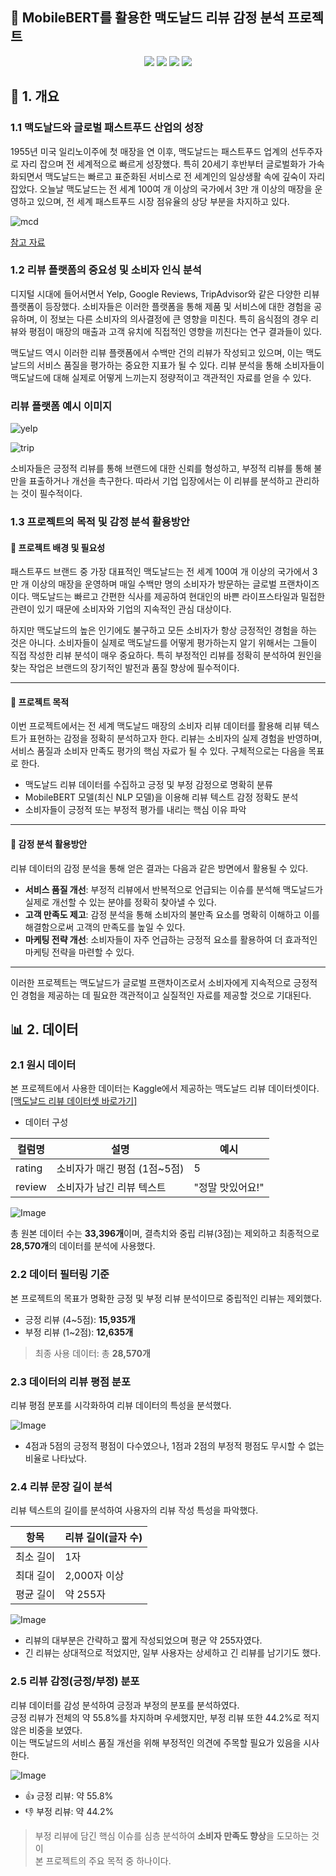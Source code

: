 ## 🍔 MobileBERT를 활용한 맥도날드 리뷰 감정 분석 프로젝트  

<p align="center">
  <img src="https://img.shields.io/badge/Python-3776AB?style=for-the-badge&logo=python&logoColor=white"/>
  <img src="https://img.shields.io/badge/PyTorch-EE4C2C?style=for-the-badge&logo=pytorch&logoColor=white"/>
  <img src="https://img.shields.io/badge/PyCharm-000000?style=for-the-badge&logo=pycharm&logoColor=white"/>
  <img src="https://img.shields.io/badge/Jupyter-F37626?style=for-the-badge&logo=jupyter&logoColor=white"/>
</p>


## 📌 1. 개요

### 1.1 맥도날드와 글로벌 패스트푸드 산업의 성장

1955년 미국 일리노이주에 첫 매장을 연 이후, 맥도날드는 패스트푸드 업계의 선두주자로 자리 잡으며 전 세계적으로 빠르게 성장했다. 특히 20세기 후반부터 글로벌화가 가속화되면서 맥도날드는 빠르고 표준화된 서비스로 전 세계인의 일상생활 속에 깊숙이 자리 잡았다. 오늘날 맥도날드는 전 세계 100여 개 이상의 국가에서 3만 개 이상의 매장을 운영하고 있으며, 전 세계 패스트푸드 시장 점유율의 상당 부분을 차지하고 있다.


![mcd](https://github.com/user-attachments/assets/eab741d3-901f-4710-b21e-844f2688ffb2)


[참고 자료](https://www.mcdonalds.com/us/en-us/about-us.html)

### 1.2 리뷰 플랫폼의 중요성 및 소비자 인식 분석

디지털 시대에 들어서면서 Yelp, Google Reviews, TripAdvisor와 같은 다양한 리뷰 플랫폼이 등장했다. 소비자들은 이러한 플랫폼을 통해 제품 및 서비스에 대한 경험을 공유하며, 이 정보는 다른 소비자의 의사결정에 큰 영향을 미친다. 특히 음식점의 경우 리뷰와 평점이 매장의 매출과 고객 유치에 직접적인 영향을 끼친다는 연구 결과들이 있다.

맥도날드 역시 이러한 리뷰 플랫폼에서 수백만 건의 리뷰가 작성되고 있으며, 이는 맥도날드의 서비스 품질을 평가하는 중요한 지표가 될 수 있다. 리뷰 분석을 통해 소비자들이 맥도날드에 대해 실제로 어떻게 느끼는지 정량적이고 객관적인 자료를 얻을 수 있다.

### 리뷰 플랫폼 예시 이미지


![yelp](https://github.com/user-attachments/assets/15c7c8fd-b303-46d1-a100-1bfbabfba5bc)

![trip](https://github.com/user-attachments/assets/af3c767a-e62b-4f74-ba2c-5e89ff1a2d53)



소비자들은 긍정적 리뷰를 통해 브랜드에 대한 신뢰를 형성하고, 부정적 리뷰를 통해 불만을 표출하거나 개선을 촉구한다. 따라서 기업 입장에서는 이 리뷰를 분석하고 관리하는 것이 필수적이다.

### 1.3 프로젝트의 목적 및 감정 분석 활용방안

#### 📍 프로젝트 배경 및 필요성

패스트푸드 브랜드 중 가장 대표적인 맥도날드는 전 세계 100여 개 이상의 국가에서 3만 개 이상의 매장을 운영하며 매일 수백만 명의 소비자가 방문하는 글로벌 프랜차이즈이다. 맥도날드는 빠르고 간편한 식사를 제공하여 현대인의 바쁜 라이프스타일과 밀접한 관련이 있기 때문에 소비자와 기업의 지속적인 관심 대상이다.

하지만 맥도날드의 높은 인기에도 불구하고 모든 소비자가 항상 긍정적인 경험을 하는 것은 아니다. 소비자들이 실제로 맥도날드를 어떻게 평가하는지 알기 위해서는 그들이 직접 작성한 리뷰 분석이 매우 중요하다. 특히 부정적인 리뷰를 정확히 분석하여 원인을 찾는 작업은 브랜드의 장기적인 발전과 품질 향상에 필수적이다.

---

#### 🎯 프로젝트 목적

이번 프로젝트에서는 전 세계 맥도날드 매장의 소비자 리뷰 데이터를 활용해 리뷰 텍스트가 표현하는 감정을 정확히 분석하고자 한다. 리뷰는 소비자의 실제 경험을 반영하며, 서비스 품질과 소비자 만족도 평가의 핵심 자료가 될 수 있다. 구체적으로는 다음을 목표로 한다.

- 맥도날드 리뷰 데이터를 수집하고 긍정 및 부정 감정으로 명확히 분류
- MobileBERT 모델(최신 NLP 모델)을 이용해 리뷰 텍스트 감정 정확도 분석
- 소비자들이 긍정적 또는 부정적 평가를 내리는 핵심 이유 파악

---

#### 📌 감정 분석 활용방안

리뷰 데이터의 감정 분석을 통해 얻은 결과는 다음과 같은 방면에서 활용될 수 있다.

- **서비스 품질 개선**: 부정적 리뷰에서 반복적으로 언급되는 이슈를 분석해 맥도날드가 실제로 개선할 수 있는 분야를 정확히 찾아낼 수 있다.
- **고객 만족도 제고**: 감정 분석을 통해 소비자의 불만족 요소를 명확히 이해하고 이를 해결함으로써 고객의 만족도를 높일 수 있다.
- **마케팅 전략 개선**: 소비자들이 자주 언급하는 긍정적 요소를 활용하여 더 효과적인 마케팅 전략을 마련할 수 있다.

---

이러한 프로젝트는 맥도날드가 글로벌 프랜차이즈로서 소비자에게 지속적으로 긍정적인 경험을 제공하는 데 필요한 객관적이고 실질적인 자료를 제공할 것으로 기대된다.


## 📊 2. 데이터

### 2.1 원시 데이터

본 프로젝트에서 사용한 데이터는 Kaggle에서 제공하는 맥도날드 리뷰 데이터셋이다.  
[[맥도날드 리뷰 데이터셋 바로가기]](https://www.kaggle.com/datasets/nelgiriyewithana/mcdonalds-store-reviews/data)

* 데이터 구성

| 컬럼명 | 설명 | 예시 |
|--------|------|------|
| rating | 소비자가 매긴 평점 (1점~5점) | 5 |
| review | 소비자가 남긴 리뷰 텍스트 | "정말 맛있어요!" |

![Image](https://github.com/user-attachments/assets/2ab2f5ab-2bcf-44f6-bbff-2910e7ee4153)

총 원본 데이터 수는 **33,396개**이며, 결측치와 중립 리뷰(3점)는 제외하고 최종적으로 **28,570개**의 데이터를 분석에 사용했다.

### 2.2 데이터 필터링 기준

본 프로젝트의 목표가 명확한 긍정 및 부정 리뷰 분석이므로 중립적인 리뷰는 제외했다.

- 긍정 리뷰 (4~5점): **15,935개**
- 부정 리뷰 (1~2점): **12,635개**

> 최종 사용 데이터: 총 **28,570개**

### 2.3 데이터의 리뷰 평점 분포

리뷰 평점 분포를 시각화하여 리뷰 데이터의 특성을 분석했다.

![Image](https://github.com/user-attachments/assets/60c46420-980a-4127-9f85-b5060a6e5064)

- 4점과 5점의 긍정적 평점이 다수였으나, 1점과 2점의 부정적 평점도 무시할 수 없는 비율로 나타났다.

### 2.4 리뷰 문장 길이 분석

리뷰 텍스트의 길이를 분석하여 사용자의 리뷰 작성 특성을 파악했다.

| 항목      | 리뷰 길이(글자 수) |
|-----------|-------------------|
| 최소 길이 | 1자               |
| 최대 길이 | 2,000자 이상      |
| 평균 길이 | 약 255자          |


![Image](https://github.com/user-attachments/assets/334f6480-505e-4c72-bbf1-82024ae77dc1)


- 리뷰의 대부분은 간략하고 짧게 작성되었으며 평균 약 255자였다.
- 긴 리뷰는 상대적으로 적었지만, 일부 사용자는 상세하고 긴 리뷰를 남기기도 했다.

### 2.5 리뷰 감정(긍정/부정) 분포

리뷰 데이터를 감성 분석하여 긍정과 부정의 분포를 분석하였다.  
긍정 리뷰가 전체의 약 55.8%를 차지하며 우세했지만, 부정 리뷰 또한 44.2%로 적지 않은 비중을 보였다.  
이는 맥도날드의 서비스 품질 개선을 위해 부정적인 의견에 주목할 필요가 있음을 시사한다.

![Image](https://github.com/user-attachments/assets/23adb401-e4b3-434b-a93f-7f46750bfc91)

- 👍 긍정 리뷰: 약 55.8%  
- 👎 부정 리뷰: 약 44.2%

> 부정 리뷰에 담긴 핵심 이슈를 심층 분석하여 **소비자 만족도 향상**을 도모하는 것이  
> 본 프로젝트의 주요 목적 중 하나이다.

